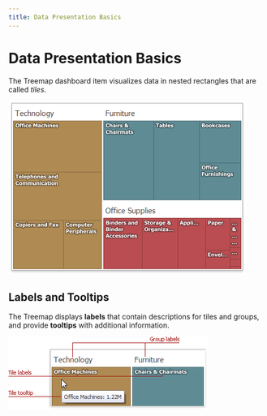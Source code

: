 ```yaml
---
title: Data Presentation Basics
---
```

# Data Presentation Basics
The Treemap dashboard item visualizes data in nested rectangles that are called _tiles_.

![Treemap_Main_Win](../../../../images/Img125423.png)

## Labels and Tooltips
The Treemap displays **labels** that contain descriptions for tiles and groups, and provide **tooltips** with additional information.

![Treemap_LabelTooltipExample](../../../../images/Img125431.png)